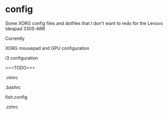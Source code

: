 # config
Some XORG config files and dotfiles that I don't want to redo for the Lenovo Ideapad 330S-ARR

Currently

XORG mousepad and GPU configuration

i3 configuration

===TODO===

.vimrc

.bashrc

fish.config

.zshrc


